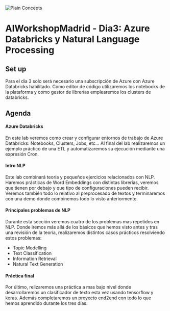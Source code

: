 
![Plain Concepts](https://pbs.twimg.com/profile_images/976147159660851203/Ui_aSEjg_400x400.jpg)

# AIWorkshopMadrid - Dia3: Azure Databricks y Natural Language Processing

## Set up

Para el día 3 solo será necesario una subscripción de Azure con Azure Databricks habilitado. Como editor de código utilizaremos los notebooks de la plataforma y como gestor de librerías emplearemos los clusters de databricks.

## Agenda

#### Azure Databricks

En este lab veremos como crear y configurar entornos de trabajo de Azure Databricks: Notebooks, Clusters, Jobs, etc...
Al final del lab realizaremos un ejemplo práctico de una ETL y automatizaremos su ejecución mediante una expresión Cron.

#### Intro NLP

Este lab combinará teoría y pequeños ejercicios relacionados con NLP. Haremos prácticas de Word Embeddings con distintas librerías, veremos que tienen por debajo y que tipo de configuraciones pueden recibir. Veremos también todo lo relativo al preprocesado de textos y terminaremos con una demo donde combinemos todo lo visto anteriormente.

#### Principales problemas de NLP

Durante esta sección veremos cuatro de los problemas mas repetidos en NLP. Donde iremos más allá de los básicos que hemos visto antes y tras una revisión de la teoría, realizaremos distintos casos prácticos resolviendo estos problemas:

* Topic Modelling
* Text Classification
* Information Retrieval
* Natural Text Generation

#### Práctica final

Por último, relizaremos una práctica a mas bajo nivel donde desarrollaremos un clasificador de texto esta vez usando tensorflow y keras. Además completaremos un proyecto end2end con todo lo que hemos aprendido durante los tres días.

